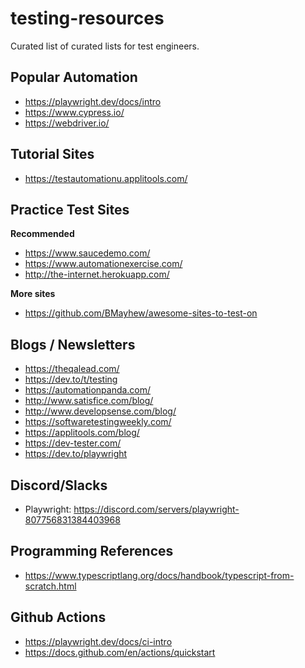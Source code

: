 # testing-resources

Curated list of curated lists for test engineers.

## Popular Automation

- https://playwright.dev/docs/intro
- https://www.cypress.io/
- https://webdriver.io/

## Tutorial Sites
- https://testautomationu.applitools.com/

## Practice Test Sites

**Recommended**
- https://www.saucedemo.com/
- https://www.automationexercise.com/
- http://the-internet.herokuapp.com/

**More sites**
- https://github.com/BMayhew/awesome-sites-to-test-on

## Blogs / Newsletters
- https://theqalead.com/
- https://dev.to/t/testing
- https://automationpanda.com/
- http://www.satisfice.com/blog/
- http://www.developsense.com/blog/
- https://softwaretestingweekly.com/
- https://applitools.com/blog/
- https://dev-tester.com/
- https://dev.to/playwright

## Discord/Slacks
- Playwright: https://discord.com/servers/playwright-807756831384403968

## Programming References
- https://www.typescriptlang.org/docs/handbook/typescript-from-scratch.html

## Github Actions
- https://playwright.dev/docs/ci-intro
- https://docs.github.com/en/actions/quickstart

